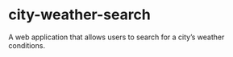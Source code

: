 # city-weather-search
A web application that allows users to search for a city’s weather conditions.
